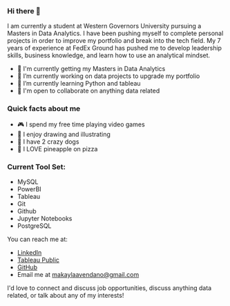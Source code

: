 ### Hi there 👋

I am currently a student at Western Governors University pursuing a Masters in Data Analytics. I have been pushing myself to complete personal projects in order to improve my portfolio and break into the tech field. My 7 years of experience at FedEx Ground has pushed me to develop leadership skills, business knowledge, and learn how to use an analytical mindset. 

- 🎒 I'm currently getting my Masters in Data Analytics 
- 🔭 I’m currently working on data projects to upgrade my portfolio
- 🌱 I’m currently learning Python and tableau 
- 🤝 I'm open to collaborate on anything data related 

### Quick facts about me 
- 🎮 I spend my free time playing video games 
- 🎨 I enjoy drawing and illustrating 
- 🐶 I have 2 crazy dogs
- 🍕 I LOVE pineapple on pizza 

### Current Tool Set: 
- MySQL 
- PowerBI
- Tableau 
- Git 
- Github
- Jupyter Notebooks
- PostgreSQL

You can reach me at: 
- [LinkedIn](https://www.linkedin.com/in/avendanom/)
- [Tableau Public](https://public.tableau.com/app/profile/makayla.a.avendano)
- [GitHub](https://github.com/makavendano)
- Email me at makaylaavendano@gmail.com 

I'd love to connect and discuss job opportunities, discuss anything data related, or talk about any of my interests! 
